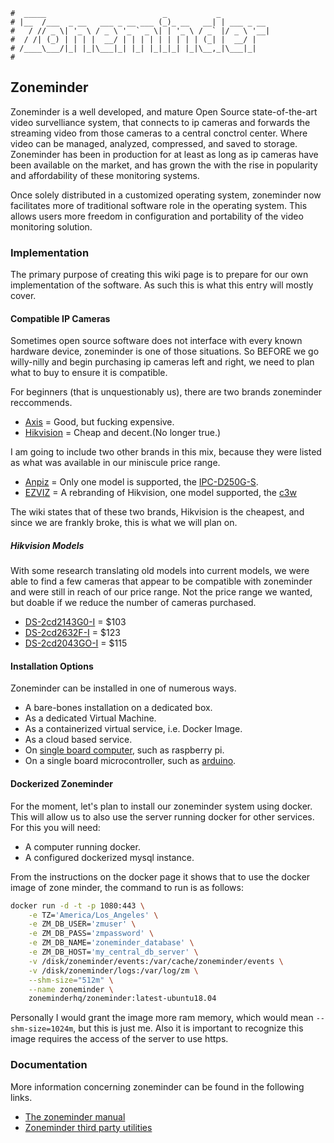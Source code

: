 ```
#  _____                          _           _
# |__  /___  _ __   ___ _ __ ___ (_)_ __   __| | ___ _ __
#   / // _ \| '_ \ / _ \ '_ ` _ \| | '_ \ / _` |/ _ \ '__|
#  / /| (_) | | | |  __/ | | | | | | | | | (_| |  __/ |
# /____\___/|_| |_|\___|_| |_| |_|_|_| |_|\__,_|\___|_|
#
```

## Zoneminder

Zoneminder is a well developed, and mature Open Source state-of-the-art video survelliance system, that
connects to ip cameras and forwards the streaming video from those cameras to a central conctrol center.
Where video can be managed, analyzed, compressed, and saved to storage. Zoneminder has been in production for
at least as long as ip cameras have been available on the market, and has grown the with the rise in
popularity and affordability of these monitoring systems.

Once solely distributed in a customized operating system, zoneminder now facilitates more of traditional
software role in the operating system. This allows users more freedom in configuration and portability of the
video monitoring solution.

### Implementation

The primary purpose of creating this wiki page is to prepare for our own implementation of the software. As
such this is what this entry will mostly cover.

#### Compatible IP Cameras

Sometimes open source software does not interface with every known hardware device, zoneminder is one of those
situations. So BEFORE we go willy-nilly and begin purchasing ip cameras left and right, we need to plan what
to buy to ensure it is compatible.

For beginners (that is unquestionably us), there are two brands zoneminder reccommends.

- [Axis](https://wiki.zoneminder.com/Axis) = Good, but fucking expensive.
- [Hikvision](https://wiki.zoneminder.com/Hikvision) = Cheap and decent.(No longer true.)

I am going to include two other brands in this mix, because they were listed as what was available in our
miniscule price range.

- [Anpiz](https://wiki.zoneminder.com/Anpviz) = Only one model is supported, the [IPC-D250G-S](https://www.amazon.com/Anpviz-Weatherproof-Compliant-Compatible-IPC-D250G/dp/B07N3Y4HS6).
- [EZVIZ](https://wiki.zoneminder.com/EZVIZ) = A rebranding of Hikvision, one model supported, the [c3w](https://www.amazon.com/EZVIZ-Waterproof-Customizable-Alerts%EF%BC%8CAI-Compression/dp/B09M3R3CMX/?th=1)

The wiki states that of these two brands, Hikvision is the cheapest, and since we are frankly broke, this is
what we will plan on.

##### Hikvision Models

With some research translating old models into current models, we were able to find a few cameras that appear
to be compatible with zoneminder and were still in reach of our price range. Not the price range we wanted,
but doable if we reduce the number of cameras purchased.

- [DS-2cd2143G0-I](https://www.amazon.com/dp/B07B16DFMB/?th=1) = $103
- [DS-2cd2632F-I](https://www.amazon.com/HIKVISION-DS-2CD2632F-I-Varifocal-Camera-White/dp/B00GFFPFEU) = $123
- [DS-2cd2043GO-I](https://www.amazon.com/HIKVISION-US-VERSION-DS-2CD2043G0-I-Communication/dp/B07VC8VR8K/) =
	$115

#### Installation Options

Zoneminder can be installed in one of numerous ways.

* A bare-bones installation on a dedicated box.
* As a dedicated Virtual Machine.
* As a containerized virtual service, i.e. Docker Image.
* As a cloud based service.
* On [single board computer](https://wiki.zoneminder.com/Single_Board_Computers), such as raspberry pi.
* On a single board microcontroller, such as [arduino](https://wiki.zoneminder.com/Arduino).

#### Dockerized Zoneminder

For the moment, let's plan to install our zoneminder system using docker. This will allow us to also use the
server running docker for other services. For this you will need:

- A computer running docker.
- A configured dockerized mysql instance.

From the instructions on the docker page it shows that to use the docker image of zone minder, the
command to run is as follows:

```bash
docker run -d -t -p 1080:443 \
    -e TZ='America/Los_Angeles' \
    -e ZM_DB_USER='zmuser' \
    -e ZM_DB_PASS='zmpassword' \
    -e ZM_DB_NAME='zoneminder_database' \
    -e ZM_DB_HOST='my_central_db_server' \
    -v /disk/zoneminder/events:/var/cache/zoneminder/events \
    -v /disk/zoneminder/logs:/var/log/zm \
    --shm-size="512m" \
    --name zoneminder \
    zoneminderhq/zoneminder:latest-ubuntu18.04
```

Personally I would grant the image more ram memory, which would mean `--shm-size=1024m`, but this is just me.
Also it is important to recognize this image requires the access of the server to use https.

### Documentation

More information concerning zoneminder can be found in the following links.

- [The zoneminder manual](https://zoneminder.readthedocs.io/en/latest/)
- [Zoneminder third party utilities](https://wiki.zoneminder.com/Utilities)
